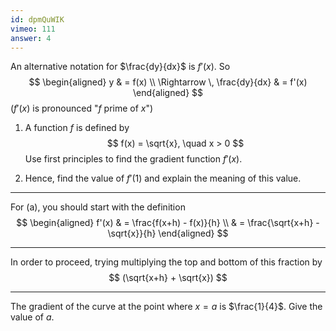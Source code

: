 ```yaml
---
id: dpmQuWIK
vimeo: 111
answer: 4
---
```


An alternative notation for $\frac{dy}{dx}$ is $f'(x).$ So
$$
\begin{aligned}
y & = f(x) \\
\Rightarrow \, \frac{dy}{dx} & = f'(x)
\end{aligned}
$$
($f'(x)$ is pronounced "$f$ prime of $x$")

 1. A function $f$ is defined by
    $$
    f(x) = \sqrt{x}, \quad x > 0
    $$
    Use first principles to find the gradient function $f'(x).$

 1. Hence, find the value of $f'(1)$ and explain the meaning of this value.

---

For (a), you should start with the definition
$$
\begin{aligned}
f'(x)
& = \frac{f(x+h) - f(x)}{h} \\
& = \frac{\sqrt{x+h} - \sqrt{x}}{h}
\end{aligned}
$$

---

In order to proceed, trying multiplying the top and bottom of this fraction by
$$
(\sqrt{x+h} + \sqrt{x})
$$

---

The gradient of the curve at the point where $x = a$ is $\frac{1}{4}$. Give the value of $a$.
